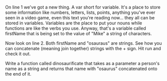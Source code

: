 On line 1 we've got a new thing. A var short for variable. It's a place to store some information like numbers, letters, lists, points, anything you've ever seen in a video game, even this text you're reading now... they all can be stored in variables. Variables are the place to put your nouns while functions are like the verbs you use. Anyway, that's a variable called firstName that is being set to the value of "Mike" a string of characters.

Now look on line 2. Both firstName and "osauraus" are strings. See how you can concatenate (meaning join together) strings with the + sign. Hit run and check it out.

Write a function called dinosaurificate that takes as a parameter a person's name as a string and returns that name with "osaurus" concatenated onto the end of it. 